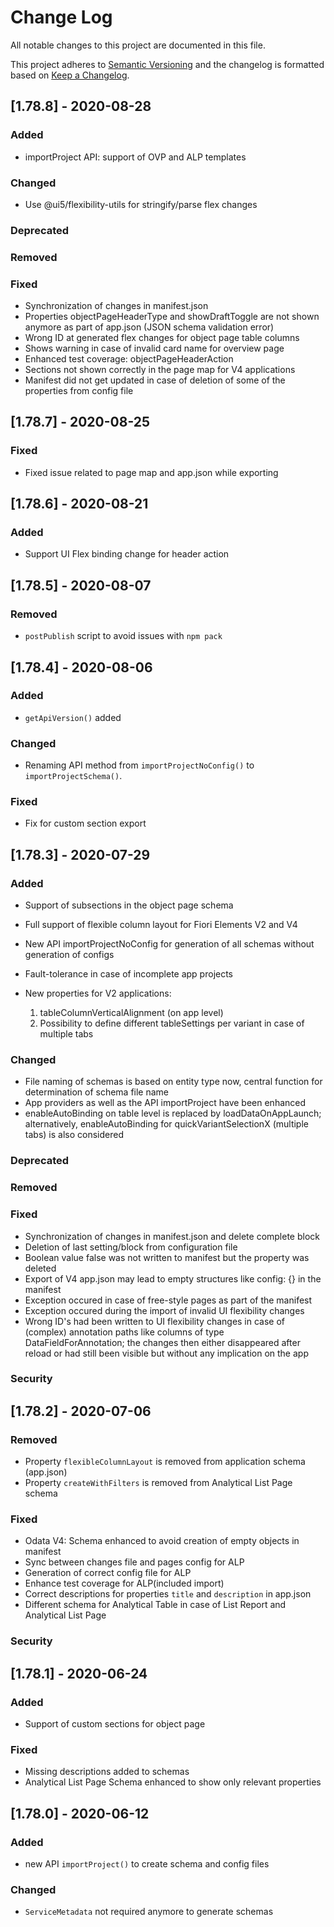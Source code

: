 # Change Log

All notable changes to this project are documented in this file.

This project adheres to [Semantic Versioning](http://semver.org/) and the changelog is formatted based on [Keep a Changelog](http://keepachangelog.com/).

## [1.78.8] - 2020-08-28

### Added

- importProject API: support of OVP and ALP templates

### Changed

- Use @ui5/flexibility-utils for stringify/parse flex changes

### Deprecated

### Removed

### Fixed

- Synchronization of changes in manifest.json
- Properties objectPageHeaderType and showDraftToggle are not shown anymore as part of app.json (JSON schema validation error)
- Wrong ID at generated flex changes for object page table columns
- Shows warning in case of invalid card name for overview page
- Enhanced test coverage: objectPageHeaderAction
- Sections not shown correctly in the page map for V4 applications
- Manifest did not get updated in case of deletion of some of the properties from config file

## [1.78.7] - 2020-08-25

### Fixed

- Fixed issue related to page map and app.json while exporting

## [1.78.6] - 2020-08-21

### Added

- Support UI Flex binding change for header action

## [1.78.5] - 2020-08-07

### Removed

- `postPublish` script to avoid issues with `npm pack`

## [1.78.4] - 2020-08-06

### Added

- `getApiVersion()` added

### Changed

- Renaming API method from `importProjectNoConfig()` to `importProjectSchema()`.

### Fixed

- Fix for custom section export

## [1.78.3] - 2020-07-29

### Added

- Support of subsections in the object page schema
- Full support of flexible column layout for Fiori Elements V2 and V4
- New API importProjectNoConfig for generation of all schemas without generation of configs
- Fault-tolerance in case of incomplete app projects
- New properties for V2 applications:

    1. tableColumnVerticalAlignment (on app level)
    2. Possibility to define different tableSettings per variant in case of multiple tabs

### Changed

- File naming of schemas is based on entity type now, central function for determination of schema file name
- App providers as well as the API importProject have been enhanced
- enableAutoBinding on table level is replaced by loadDataOnAppLaunch; alternatively, enableAutoBinding for quickVariantSelectionX (multiple tabs) is also considered

### Deprecated

### Removed

### Fixed

- Synchronization of changes in manifest.json and delete complete block
- Deletion of last setting/block from configuration file
- Boolean value false was not written to manifest but the property was deleted
- Export of V4 app.json may lead to empty structures like config: {} in the manifest
- Exception occured in case of free-style pages as part of the manifest
- Exception occured during the import of invalid UI flexibility changes
- Wrong ID's had been written to UI flexibility changes in case of (complex) annotation paths like columns of type DataFieldForAnnotation;
the changes then either disappeared after reload or had still been visible but without any implication on the app

### Security

## [1.78.2] - 2020-07-06

### Removed

- Property `flexibleColumnLayout` is removed from application schema (app.json)
- Property `createWithFilters` is removed from Analytical List Page schema

### Fixed

- Odata V4: Schema enhanced to avoid creation of empty objects in manifest
- Sync between changes file and pages config for ALP
- Generation of correct config file for ALP
- Enhance test coverage for ALP(included import)
- Correct descriptions for properties `title` and `description` in app.json
- Different schema for Analytical Table in case of List Report and Analytical List Page

### Security

## [1.78.1] - 2020-06-24

### Added

- Support of custom sections for object page

### Fixed

- Missing descriptions added to schemas
- Analytical List Page Schema enhanced to show only relevant properties

## [1.78.0] - 2020-06-12

### Added

- new API `importProject()` to create schema and config files

### Changed

- `ServiceMetadata` not required anymore to generate schemas
